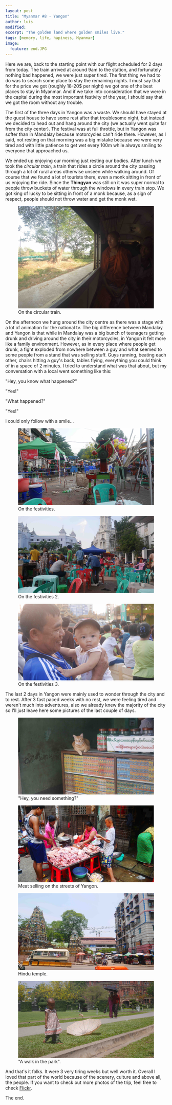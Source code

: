 ```yaml
---
layout: post
title: "Myanmar #8 - Yangon"
author: luis
modified:
excerpt: "The golden land where golden smiles live."
tags: [memory, life, hapiness, Myanmar]
image:
  feature: end.JPG
---
```


Here we are, back to the starting point with our flight scheduled for 2 days from today. The train arrived at around 9am to the station, and fortunately nothing bad happened, we were just super tired. The first thing we had to do was to search some place to stay the remaining nights. I must say that for the price we got (roughly 18-20$ per night) we got one of the best places to stay in Myanmar. And if we take into consideration that we were in the capital during the most important festivity of the year, I should say that we got the room without any trouble.

The first of the three days in Yangon was a waste. We should have stayed at the guest house to have some rest after that troublesome night, but instead we decided to head out and hang around the city (we actually went quite far from the city center). The festival was at full throttle, but in Yangon was softer than in Mandalay because motorcycles can't ride there. However, as I said, not resting on that morning was a big mistake because we were very tired and with little patience to get wet every 100m while always smiling to everyone that approached us.

We ended up enjoying our morning just resting our bodies. After lunch we took the <i>circular train</i>, a train that rides a circle around the city passing through a lot of rural areas otherwise unseen while walking around. Of course that we found a lot of tourists there, even a monk sitting in front of us enjoying the ride. Since the <b>Thingyan</b> was still on it was super normal to people throw buckets of water through the windows in every train stop. We got king of lucky to be sitting in front of a monk because, as a sign of respect, people should not throw water and get the monk wet.

<figure>
	<a href="../images/myanmar/7Yangon/circular.JPG"><img src="../images/myanmar/7Yangon/circular.JPG"></a>
	<figcaption>On the circular train.</figcaption>
</figure>

On the afternoon we hung around the city centre as there was a stage with a lot of animation for the national tv. The big difference between Mandalay and Yangon is that while in Mandalay was a big bunch of teenagers getting drunk and driving around the city in their motorcycles, in Yangon it felt more like a family environment. However, as in every place where people get drunk, a fight exploded from nowhere between a guy and what seemed to some people from a stand that was selling stuff.
Guys running, beating each other, chairs hitting a guy's back, tables flying, everything you could think of in a space of 2 minutes. I tried to understand what was that about, but my conversation with a local went something like this:

"Hey, you know what happened?"

"Yes!"

"What happened?"

"Yes!"

I could only follow with a smile...

<figure>
	<a href="../images/myanmar/7Yangon/yangon.JPG"><img src="../images/myanmar/7Yangon/yangon.JPG"></a>
	<figcaption>On the festivities.</figcaption>
</figure>

<figure>
	<a href="../images/myanmar/7Yangon/yangon2.JPG"><img src="../images/myanmar/7Yangon/yangon2.JPG"></a>
	<figcaption>On the festivities 2.</figcaption>
</figure>

<figure>
	<a href="../images/myanmar/7Yangon/yangon3.JPG"><img src="../images/myanmar/7Yangon/yangon3.JPG"></a>
	<figcaption>On the festivities 3.</figcaption>
</figure>

The last 2 days in Yangon were mainly used to wonder through the city and to rest. After 3 fast paced weeks with no rest, we were feeling tired and weren't much into adventures, also we already knew the majority of the city so I'll just leave here some pictures of the last couple of days.

<figure>
	<a href="../images/myanmar/7Yangon/cat.JPG"><img src="../images/myanmar/7Yangon/cat.JPG"></a>
	<figcaption>"Hey, you need something?"</figcaption>
</figure>

<figure>
	<a href="../images/myanmar/7Yangon/market.JPG"><img src="../images/myanmar/7Yangon/market.JPG"></a>
	<figcaption>Meat selling on the streets of Yangon.</figcaption>
</figure>

<figure>
	<a href="../images/myanmar/7Yangon/hindu.JPG"><img src="../images/myanmar/7Yangon/hindu.JPG"></a>
	<figcaption>Hindu temple.</figcaption>
</figure>

<figure>
	<a href="../images/myanmar/7Yangon/child.JPG"><img src="../images/myanmar/7Yangon/child.JPG"></a>
	<figcaption>"A walk in the park".</figcaption>
</figure>

And that's it folks. It were 3 very tiring weeks but well worth it. Overall I loved that part of the world because of the scenery, culture and above all, the people. If you want to check out more photos of the trip, feel free to check <a href="https://www.flickr.com/photos/129019461@N04/albums">Flickr</a>.

The end.
